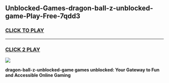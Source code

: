 
## Unblocked-Games-dragon-ball-z-unblocked-game-Play-Free-7qdd3
<h3>
<a href="https://premium76.site?title=dragon-ball-z-unblocked-game&ref=15A">CLICK TO PLAY</a></h3>
<hr>

<h3>
<a href="https://premium76.site?title=dragon-ball-z-unblocked-game&ref=15A">CLICK 2 PLAY</a>
  
</h3>

<a href="https://premium76.site?title=dragon-ball-z-unblocked-game&ref=15A"><img src="https://clearcache.store/games.png"></a>


**dragon-ball-z-unblocked-game games unblocked: Your Gateway to Fun and Accessible Online Gaming**
